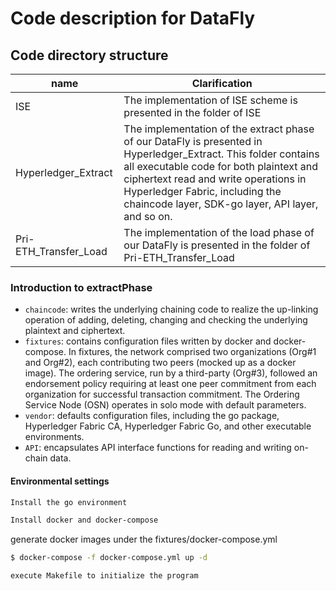 # Code description for DataFly
## Code directory structure
| name       | Clarification                  |
| --------------- | ---------------------- |
|ISE	| The implementation of ISE scheme is presented in the folder of ISE|
| Hyperledger_Extract | The implementation of the extract phase of our DataFly is presented in Hyperledger_Extract. This folder contains all executable code for both plaintext and ciphertext read and write operations in Hyperledger Fabric, including the chaincode layer, SDK-go layer, API layer, and so on.|
| Pri-ETH_Transfer_Load   |  The implementation of the load phase of our DataFly is presented in the folder of Pri-ETH_Transfer_Load|


### Introduction to extractPhase

- `chaincode`: writes the underlying chaining code to realize the up-linking operation of adding, deleting, changing and checking the underlying plaintext and ciphertext.
- `fixtures`: contains configuration files written by docker and docker-compose.
  In fixtures, the network comprised two organizations
  (Org#1 and Org#2), each contributing two peers (mocked up
  as a docker image). The ordering service, run by a third-party
  (Org#3), followed an endorsement policy requiring at least
  one peer commitment from each organization for successful
  transaction commitment. The Ordering Service Node (OSN)
  operates in solo mode with default parameters.
- `vendor`: defaults configuration files, including the go package, Hyperledger Fabric CA, 
Hyperledger Fabric Go, and other executable environments.
- `API`: encapsulates API interface functions for reading and writing on-chain data.

#### Environmental settings

```bash
Install the go environment
```
```bash
Install docker and docker-compose
```
generate docker images under the fixtures/docker-compose.yml
```bash
$ docker-compose -f docker-compose.yml up -d 
```
```bash
execute Makefile to initialize the program
```

